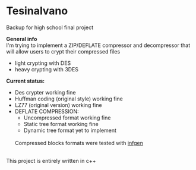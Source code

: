 # TesinaIvano
Backup for high school final project

<b>General info</b><br>
I'm trying to implement a ZIP/DEFLATE compressor and decompressor that will allow users to crypt their compressed files
<ul>
<li>light crypting with DES</li>
<li>heavy crypting with 3DES</li>
</ul>

<b>Current status: </b>
<ul>
  <li>Des crypter working fine</li>
  <li>Huffman coding (original style) working fine</li>
  <li>LZ77 (original version) working fine</li>
  <li>DEFLATE COMPRESSION:
    <ul>
    <li>Uncompressed format working fine</li>
    <li>Static tree format working fine</li>
    <li>Dynamic tree format yet to implement</li>
    </ul><br>
    Compressed blocks formats were tested with <a href = "https://github.com/madler/infgen">infgen</a> 
  </li>
 </ul>
 </br>
 This project is entirely written in c++
